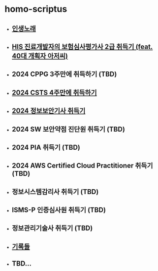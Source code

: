 # homo-scriptus

  - ## [인생노래](./songsinmylife.md)

  - ## [HIS 진료개발자의 보험심사평가사 2급 취득기 (feat. 40대 개획자 아저씨)](./getcertofclaim.md)

  - ## 2024 CPPG 3주만에 취득하기 (TBD)

  - ## [2024 CSTS 4주만에 취득하기](./getCSTS.md)

  - ## [2024 정보보안기사 취득기](./informationsecurityofficer.md)

  - ## 2024 SW 보안약점 진단원 취득기 (TBD)

  - ## 2024 PIA 취득기 (TBD)

  - ## 2024 AWS Certified Cloud Practitioner 취득기 (TBD)

  - ## 정보시스템감리사 취득기 (TBD)

  - ## ISMS-P 인증심사원 취득기 (TBD)

  - ## 정보관리기술사 취득기 (TBD)

  - ## [기록들](./lifenote.md)

  - ## TBD...
